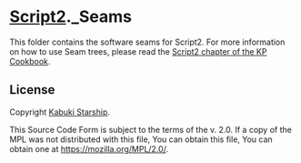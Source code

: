 # [Script2](github.com/KabukiStarship/Script2)._Seams

This folder contains the software seams for Script2. For more information on how to use Seam trees, please read the [Script2 chapter of the KP Cookbook](https://github.com/KabukiStarship/kabuki.press.cookbook/tree/master/Script2).

## License

Copyright [Kabuki Starship](https://kabukistarship.com).

This Source Code Form is subject to the terms of the v. 2.0. If a copy of the MPL was not distributed with this file, You can obtain this file, You can obtain one at <https://mozilla.org/MPL/2.0/>.

